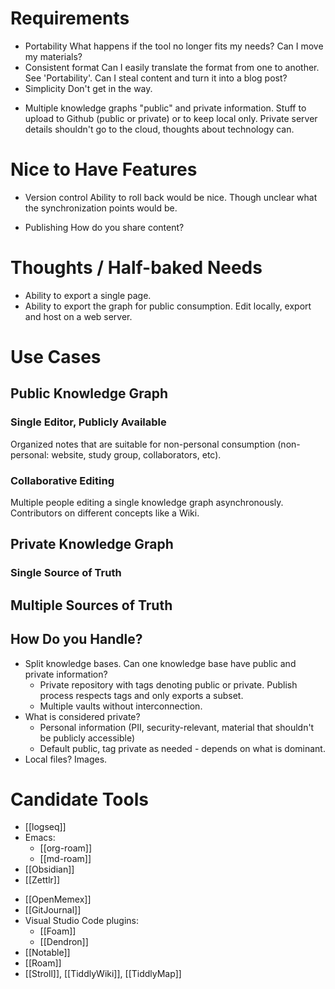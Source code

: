 # Requirements
* Portability
    What happens if the tool no longer fits my needs?  Can I move my materials?
* Consistent format
    Can I easily translate the format from one to another.  See 'Portability'.
    Can I steal content and turn it into a blog post?
* Simplicity
    Don't get in the way.
- Multiple knowledge graphs
    "public" and private information.  Stuff to upload to Github (public or private) or to keep local only.  Private server details shouldn't go to the cloud, thoughts about technology can.

# Nice to Have Features
* Version control
   Ability to roll back would be nice.  Though unclear what the synchronization points would be.
- Publishing
    How do you share content?
# Thoughts / Half-baked Needs
- Ability to export a single page.
- Ability to export the graph for public consumption.  Edit locally, export and host on a web server.

# Use Cases
## Public Knowledge Graph
### Single Editor, Publicly Available
Organized notes that are suitable for non-personal consumption (non-personal: website, study group, collaborators, etc).


### Collaborative Editing
Multiple people editing a single knowledge graph asynchronously.  Contributors on different concepts like a Wiki.

## Private Knowledge Graph
### Single Source of Truth
## Multiple Sources of Truth


## How Do you Handle?
- Split knowledge bases.  Can one knowledge base have public and private information?
    - Private repository with tags denoting public or private.  Publish process respects tags and only exports a subset.
    - Multiple vaults without interconnection.
- What is considered private?
    - Personal information (PII, security-relevant, material that shouldn't be publicly accessible)
    - Default public, tag private as needed - depends on what is dominant.
- Local files?  Images.

# Candidate Tools
* [[logseq]]
* Emacs:
    * [[org-roam]]
    * [[md-roam]]
* [[Obsidian]]
* [[Zettlr]]
- [[OpenMemex]]
- [[GitJournal]]
- Visual Studio Code plugins:
    - [[Foam]]
    - [[Dendron]]
- [[Notable]]
- [[Roam]]
- [[Stroll]], [[TiddlyWiki]], [[TiddlyMap]]
